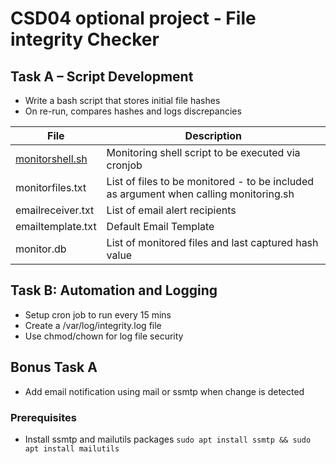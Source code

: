 # CSD04 optional project - File integrity Checker

## Task A – Script Development
* Write a bash script that stores initial file hashes
* On re-run, compares hashes and logs discrepancies


| File                               | Description                                                                                                        |
|------------------------------------|--------------------------------------------------------------------------------------------------------------------|
| [monitorshell.sh](filecheck/monitorshell.sh)                    | Monitoring shell script to be executed via cronjob                                                                 |
| monitorfiles.txt                   | List of files to be monitored - to be included as argument when calling monitoring.sh                              |
| emailreceiver.txt                  | List of email alert recipients                                                                                     |
| emailtemplate.txt                  | Default Email Template                                                                                             |
| monitor.db                         | List of monitored files and last captured hash value                                                               |

## Task B: Automation and Logging
* Setup cron job to run every 15 mins
* Create a /var/log/integrity.log file
* Use chmod/chown for log file security

## Bonus Task A 
* Add email notification using mail or ssmtp when change is detected

### Prerequisites
* Install ssmtp and mailutils packages
```` sudo apt install ssmtp && sudo apt install mailutils ````

